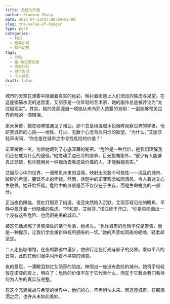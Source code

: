 ```yaml
---
title: 危险的价值
author: Xiaowen Zhang
date: 2021-04-23T07:00:00+08:00
slug: the-value-of-danger
type: post
categories:
  - 科幻
  - 短篇小说
  - 都市幻想
tags:
  - 价值
  - 雷·布拉德伯里
  - 诗意科幻
  - 城市生活
  - 个人成长
draft: false
---
```


城市的天空在薄雾中隐藏着真实的色彩，映衬着街道上人们流动的焦虑与渴望。在这座钢筋水泥的迷宫里，艾丽莎是一位年轻的艺术家，她的画作总是被评论为“太过超现实”。其实，她的灵感源自一项她从未向旁人透露的发明：一副能够预见世界危险的一滴眼泪。

那天黄昏，她在咖啡馆遇见了诺亚，那个总是用温暖木色眼眸观察世界的学者。他研究城市的心跳——地铁、灯火、无数个心念背后闪烁的欲望。“为什么，”艾丽莎轻声询问，“你总是在城市之中寻找危险的价值？”

诺亚微微一笑，仿佛她觑到了心底深藏的秘密。“危险是一种代价，是我们理解我们正在成为什么的途径。”他搅动手边已凉的咖啡，目光投向窗外，“很少有人能够真正领悟，也许能用另一种视角去看这些价值的人，才能触碰真实。”

艾丽莎心中的世界，一滴预见未来的泪滴，映射出无数个可能性——混乱的城市、破碎的希望、蔓延不止的怀疑。然而，话题中的诺亚观念如同清风，令人着迷又心生敬畏。她开始怀疑，危险中的价值是否不仅仅在于生存，而是生命蜕变的一部分。

正当夜色降临，霓虹灯照亮了街道，诺亚突然陷入沉默。艾丽莎窥见他的眼角，平静中蕴含着一份隐藏的焦虑。“不知道，艾丽莎，”诺亚终于开口，“你是否能画出一个没有这些危险、也仍旧完美的城市。”

被这句话点燃了灵魂深处的某个角落，她点头。“也许城市的危险不仅是警告，而是一种提示，让我们学会重新审视所拥有的一切。”她的声音如同夜的呢喃，轻柔却坚定。

二人走出咖啡馆，在夜的静谧中漫步，仿佛行走在灯光与影子的交界。看似平凡的日常，此刻在他们眼中闪烁着不寻常的诗意。

夜的最后，一滴眼泪划过艾丽莎的脸庞，映照出一座没有危险的城市。她将手轻轻放在诺亚的肩上，明白了：危险的价值不在于它代表什么，而在于它教会我们看待何为人生的真实与完整。

在这个充满挑战与希望的世界中，他们的心，不再惧怕未来。而这座城市，在那滴泪之后，也许从未如此美妙。
